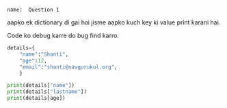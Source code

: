 ```ngMeta
name:  Question 1 

```

 aapko ek dictionary di gai hai jisme aapko kuch key ki value print karani hai.

Code ko debug karre do bug find karro.


```python
details={
    "name":"Shanti",
    "age":12,
    "email":"shanti@navgurukul.org",
    }

print(details["name"])
print(details["lastname"])
print(details[age])

 ```

